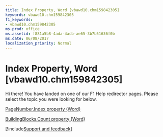 ```yaml
---
title: Index Property, Word [vbawd10.chm159842305]
keywords: vbawd10.chm159842305
f1_keywords:
- vbawd10.chm159842305
ms.prod: office
ms.assetid: f881a5b8-4ada-4acb-ae65-3b7b51636f0b
ms.date: 06/08/2017
localization_priority: Normal
---
```



# Index Property, Word [vbawd10.chm159842305]

Hi there! You have landed on one of our F1 Help redirector pages. Please select the topic you were looking for below.

[PageNumber.Index property (Word)](https://msdn.microsoft.com/library/28e6a567-922c-66c5-73b0-4798e615f87b%28Office.15%29.aspx)

[BuildingBlocks.Count property (Word)](https://msdn.microsoft.com/library/44a4d5ec-4333-6b13-cd26-f7b9b273ba65%28Office.15%29.aspx)

[!include[Support and feedback](~/includes/feedback-boilerplate.md)]